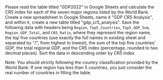 Please read the table titled "GDP2022" in Google Sheets and calculate the CR5 index for each of the seven major regions listed by the World Bank. Create a new spreadsheet in Google Sheets, name it "GDP CR5 Analysis", and within it, create a new table titled "gdp_cr5_analysis". Save the following data with headers being `Region`, `Top5_Countries`, `Top5_GDP_Sum`, `Region_GDP_Total`, and `CR5_Ratio`, where they represent the region name, the top five countries (use exactly the full names in existing sheet and separated by "/", from highest to lowest), the sum of the top five countries' GDP, the total regional GDP, and the CR5 index (percentage, rounded to two decimal places). Sort the data in descending order by CR5 index. 

Note: You should strictly following the country classification provided by the World Bank. If one region has less than 5 countries, you just consider the real number of countries in filling the table.